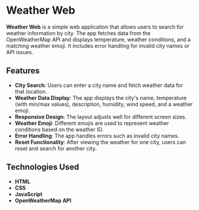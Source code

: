 # Weather Web

**Weather Web** is a simple web application that allows users to search for weather information by city. The app fetches data from the OpenWeatherMap API and displays temperature, weather conditions, and a matching weather emoji. It includes error handling for invalid city names or API issues.

## Features

- **City Search**: Users can enter a city name and fetch weather data for that location.
- **Weather Data Display**: The app displays the city's name, temperature (with min/max values), description, humidity, wind speed, and a weather emoji.
- **Responsive Design**: The layout adjusts well for different screen sizes.
- **Weather Emoji**: Different emojis are used to represent weather conditions based on the weather ID.
- **Error Handling**: The app handles errors such as invalid city names.
- **Reset Functionality**: After viewing the weather for one city, users can reset and search for another city.

## Technologies Used

- **HTML**
- **CSS**
- **JavaScript**
- **OpenWeatherMap API**
